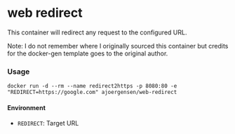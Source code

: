web redirect
============

This container will redirect any request to the configured URL. 

Note: I do not remember where I originally sourced this container but credits for the docker-gen template goes to the original author.

### Usage

```docker run -d --rm --name redirect2https -p 8080:80 -e "REDIRECT=https://google.com" ajoergensen/web-redirect```

#### Environment

- `REDIRECT`: Target URL

